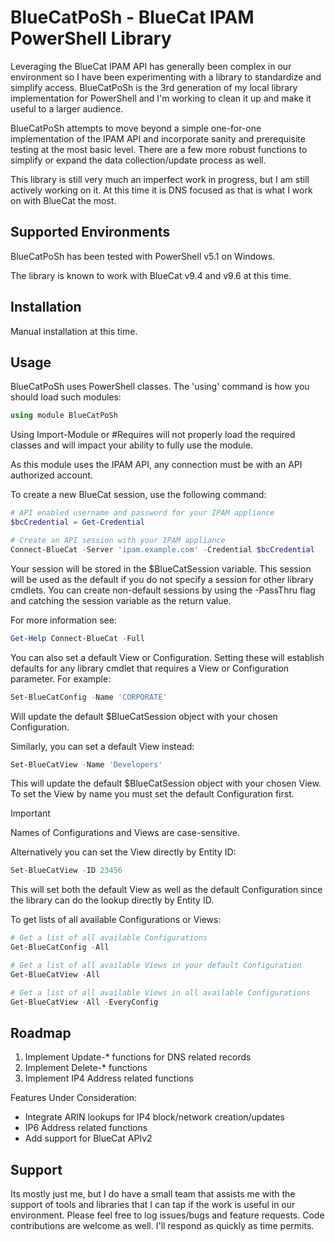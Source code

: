 # BlueCatPoSh - BlueCat IPAM PowerShell Library

Leveraging the BlueCat IPAM API has generally been complex in our environment so I have been experimenting with a library to standardize and simplify access. BlueCatPoSh is the 3rd generation of my local library implementation for PowerShell and I'm working to clean it up and make it useful to a larger audience.

BlueCatPoSh attempts to move beyond a simple one-for-one implementation of the IPAM API and incorporate sanity and prerequisite testing at the most basic level. There are a few more robust functions to simplify or expand the data collection/update process as well.

This library is still very much an imperfect work in progress, but I am still actively working on it. At this time it is DNS focused as that is what I work on with BlueCat the most.

## Supported Environments

BlueCatPoSh has been tested with PowerShell v5.1 on Windows.

The library is known to work with BlueCat v9.4 and v9.6 at this time.

## Installation

Manual installation at this time.

## Usage

BlueCatPoSh uses PowerShell classes. The 'using' command is how you should load such modules:
``` powershell
using module BlueCatPoSh
```

Using Import-Module or #Requires will not properly load the required classes and will impact your ability to fully use the module.

As this module uses the IPAM API, any connection must be with an API authorized account.

To create a new BlueCat session, use the following command:
``` powershell
# API enabled username and password for your IPAM appliance
$bcCredential = Get-Credential

# Create an API session with your IPAM appliance
Connect-BlueCat -Server 'ipam.example.com' -Credential $bcCredential
```

Your session will be stored in the $BlueCatSession variable. This session will be used as the default if you do not specify a session for other library cmdlets. You can create non-default sessions by using the -PassThru flag and catching the session variable as the return value.

For more information see:

``` powershell
Get-Help Connect-BlueCat -Full
```

You can also set a default View or Configuration. Setting these will establish defaults for any library cmdlet that requires a View or Configuration parameter. For example:

``` powershell
Set-BlueCatConfig -Name 'CORPORATE'
```

Will update the default $BlueCatSession object with your chosen Configuration.

Similarly, you can set a default View instead:

``` powershell
Set-BlueCatView -Name 'Developers'
```

This will update the default $BlueCatSession object with your chosen View. To set the View by name you must set the default Configuration first.

> [!IMPORTANT]
> Names of Configurations and Views are case-sensitive.

Alternatively you can set the View directly by Entity ID:

``` powershell
Set-BlueCatView -ID 23456
```

This will set both the default View as well as the default Configuration since the library can do the lookup directly by Entity ID.

To get lists of all available Configurations or Views:

``` powershell
# Get a list of all available Configurations
Get-BlueCatConfig -All

# Get a list of all available Views in your default Configuration
Get-BlueCatView -All

# Get a list of all available Views in all available Configurations
Get-BlueCatView -All -EveryConfig
```

## Roadmap

1. Implement Update-* functions for DNS related records
2. Implement Delete-* functions
3. Implement IP4 Address related functions

Features Under Consideration:
* Integrate ARIN lookups for IP4 block/network creation/updates
* IP6 Address related functions
* Add support for BlueCat APIv2

## Support

Its mostly just me, but I do have a small team that assists me with the support of tools and libraries that I can tap if the work is useful in our environment. Please feel free to log issues/bugs and feature requests. Code contributions are welcome as well. I'll respond as quickly as time permits.
